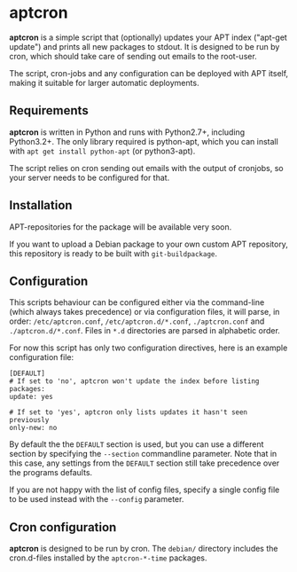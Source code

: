 aptcron
=======

**aptcron** is a simple script that (optionally) updates your APT index
("apt-get update") and prints all new packages to stdout. It is designed to be
run by cron, which should take care of sending out emails to the root-user.

The script, cron-jobs and any configuration can be deployed with APT itself,
making it suitable for larger automatic deployments.

Requirements
------------

**aptcron** is written in Python and runs with Python2.7+, including
Python3.2+. The only library required is python-apt, which you can install with
`apt get install python-apt` (or python3-apt).

The script relies on cron sending out emails with the output of cronjobs, so
your server needs to be configured for that.

Installation
------------

APT-repositories for the package will be available very soon.

If you want to upload a Debian package to your own custom APT repository, this
repository is ready to be built with `git-buildpackage`. 

Configuration
-------------

This scripts behaviour can be configured either via the command-line (which
always takes precedence) or via configuration files, it will parse, in order:
`/etc/aptcron.conf`, `/etc/aptcron.d/*.conf`, `./aptcron.conf` and
`./aptcron.d/*.conf`. Files in `*.d` directories are parsed in alphabetic order.

For now this script has only two configuration directives, here is an example
configuration file:

    [DEFAULT]
    # If set to 'no', aptcron won't update the index before listing packages:
    update: yes
    
    # If set to 'yes', aptcron only lists updates it hasn't seen previously
    only-new: no

By default the the `DEFAULT` section is used, but you can use a different
section by specifying the `--section` commandline parameter. Note that in this
case, any settings from the `DEFAULT` section still take precedence over the
programs defaults.

If you are not happy with the list of config files, specify a single config
file to be used instead with the `--config` parameter.

Cron configuration
------------------

**aptcron** is designed to be run by cron. The `debian/` directory includes the
cron.d-files installed by the `aptcron-*-time` packages.
